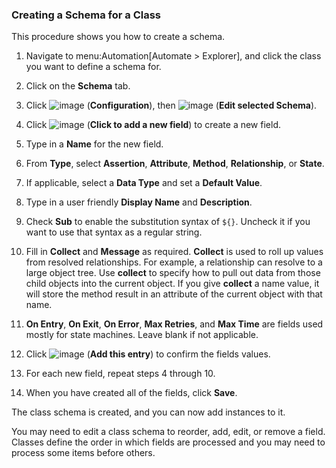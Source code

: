 ### Creating a Schema for a Class

This procedure shows you how to create a schema.

1.  Navigate to menu:Automation\[Automate \> Explorer\], and click the
    class you want to define a schema for.

2.  Click on the **Schema** tab.

3.  Click ![image](../images/1847.png) (**Configuration**), then
    ![image](../images/1851.png) (**Edit selected Schema**).

4.  Click ![image](../images/2366.png) (**Click to add a new field**) to
    create a new field.

5.  Type in a **Name** for the new field.

6.  From **Type**, select **Assertion**, **Attribute**, **Method**,
    **Relationship**, or **State**.

7.  If applicable, select a **Data Type** and set a **Default Value**.

8.  Type in a user friendly **Display Name** and **Description**.

9.  Check **Sub** to enable the substitution syntax of `${}`. Uncheck it
    if you want to use that syntax as a regular string.

10. Fill in **Collect** and **Message** as required. **Collect** is used
    to roll up values from resolved relationships. For example, a
    relationship can resolve to a large object tree. Use **collect** to
    specify how to pull out data from those child objects into the
    current object. If you give **collect** a name value, it will store
    the method result in an attribute of the current object with that
    name.

11. **On Entry**, **On Exit**, **On Error**, **Max Retries**, and **Max
    Time** are fields used mostly for state machines. Leave blank if not
    applicable.

12. Click ![image](../images/1863.png) (**Add this entry**) to confirm the
    fields values.

13. For each new field, repeat steps 4 through 10.

14. When you have created all of the fields, click **Save**.

The class schema is created, and you can now add instances to it.

<div class="note">

You may need to edit a class schema to reorder, add, edit, or remove a
field. Classes define the order in which fields are processed and you
may need to process some items before others.

</div>
